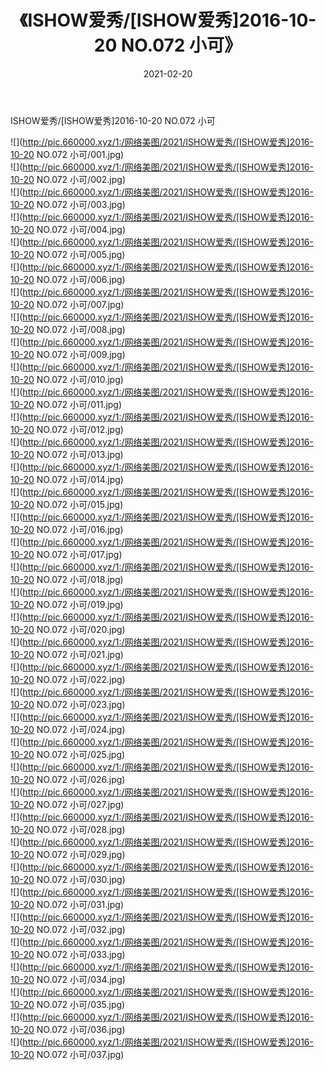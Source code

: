 ﻿---
layout: post
title:  《ISHOW爱秀/[ISHOW爱秀]2016-10-20 NO.072 小可》
date:   2021-02-20
img: http://pic.660000.xyz/1:/网络美图/2021/ISHOW爱秀/[ISHOW爱秀]2016-10-20 NO.072 小可/000.jpg
categories: [美女, 清纯, 唯美]
---

ISHOW爱秀/[ISHOW爱秀]2016-10-20 NO.072 小可

 ![](http://pic.660000.xyz/1:/网络美图/2021/ISHOW爱秀/[ISHOW爱秀]2016-10-20 NO.072 小可/001.jpg) <br>![](http://pic.660000.xyz/1:/网络美图/2021/ISHOW爱秀/[ISHOW爱秀]2016-10-20 NO.072 小可/002.jpg) <br>![](http://pic.660000.xyz/1:/网络美图/2021/ISHOW爱秀/[ISHOW爱秀]2016-10-20 NO.072 小可/003.jpg) <br>![](http://pic.660000.xyz/1:/网络美图/2021/ISHOW爱秀/[ISHOW爱秀]2016-10-20 NO.072 小可/004.jpg) <br>![](http://pic.660000.xyz/1:/网络美图/2021/ISHOW爱秀/[ISHOW爱秀]2016-10-20 NO.072 小可/005.jpg) <br>![](http://pic.660000.xyz/1:/网络美图/2021/ISHOW爱秀/[ISHOW爱秀]2016-10-20 NO.072 小可/006.jpg) <br>![](http://pic.660000.xyz/1:/网络美图/2021/ISHOW爱秀/[ISHOW爱秀]2016-10-20 NO.072 小可/007.jpg) <br>![](http://pic.660000.xyz/1:/网络美图/2021/ISHOW爱秀/[ISHOW爱秀]2016-10-20 NO.072 小可/008.jpg) <br>![](http://pic.660000.xyz/1:/网络美图/2021/ISHOW爱秀/[ISHOW爱秀]2016-10-20 NO.072 小可/009.jpg) <br>![](http://pic.660000.xyz/1:/网络美图/2021/ISHOW爱秀/[ISHOW爱秀]2016-10-20 NO.072 小可/010.jpg) <br>![](http://pic.660000.xyz/1:/网络美图/2021/ISHOW爱秀/[ISHOW爱秀]2016-10-20 NO.072 小可/011.jpg) <br>![](http://pic.660000.xyz/1:/网络美图/2021/ISHOW爱秀/[ISHOW爱秀]2016-10-20 NO.072 小可/012.jpg) <br>![](http://pic.660000.xyz/1:/网络美图/2021/ISHOW爱秀/[ISHOW爱秀]2016-10-20 NO.072 小可/013.jpg) <br>![](http://pic.660000.xyz/1:/网络美图/2021/ISHOW爱秀/[ISHOW爱秀]2016-10-20 NO.072 小可/014.jpg) <br>![](http://pic.660000.xyz/1:/网络美图/2021/ISHOW爱秀/[ISHOW爱秀]2016-10-20 NO.072 小可/015.jpg) <br>![](http://pic.660000.xyz/1:/网络美图/2021/ISHOW爱秀/[ISHOW爱秀]2016-10-20 NO.072 小可/016.jpg) <br>![](http://pic.660000.xyz/1:/网络美图/2021/ISHOW爱秀/[ISHOW爱秀]2016-10-20 NO.072 小可/017.jpg) <br>![](http://pic.660000.xyz/1:/网络美图/2021/ISHOW爱秀/[ISHOW爱秀]2016-10-20 NO.072 小可/018.jpg) <br>![](http://pic.660000.xyz/1:/网络美图/2021/ISHOW爱秀/[ISHOW爱秀]2016-10-20 NO.072 小可/019.jpg) <br>![](http://pic.660000.xyz/1:/网络美图/2021/ISHOW爱秀/[ISHOW爱秀]2016-10-20 NO.072 小可/020.jpg) <br>![](http://pic.660000.xyz/1:/网络美图/2021/ISHOW爱秀/[ISHOW爱秀]2016-10-20 NO.072 小可/021.jpg) <br>![](http://pic.660000.xyz/1:/网络美图/2021/ISHOW爱秀/[ISHOW爱秀]2016-10-20 NO.072 小可/022.jpg) <br>![](http://pic.660000.xyz/1:/网络美图/2021/ISHOW爱秀/[ISHOW爱秀]2016-10-20 NO.072 小可/023.jpg) <br>![](http://pic.660000.xyz/1:/网络美图/2021/ISHOW爱秀/[ISHOW爱秀]2016-10-20 NO.072 小可/024.jpg) <br>![](http://pic.660000.xyz/1:/网络美图/2021/ISHOW爱秀/[ISHOW爱秀]2016-10-20 NO.072 小可/025.jpg) <br>![](http://pic.660000.xyz/1:/网络美图/2021/ISHOW爱秀/[ISHOW爱秀]2016-10-20 NO.072 小可/026.jpg) <br>![](http://pic.660000.xyz/1:/网络美图/2021/ISHOW爱秀/[ISHOW爱秀]2016-10-20 NO.072 小可/027.jpg) <br>![](http://pic.660000.xyz/1:/网络美图/2021/ISHOW爱秀/[ISHOW爱秀]2016-10-20 NO.072 小可/028.jpg) <br>![](http://pic.660000.xyz/1:/网络美图/2021/ISHOW爱秀/[ISHOW爱秀]2016-10-20 NO.072 小可/029.jpg) <br>![](http://pic.660000.xyz/1:/网络美图/2021/ISHOW爱秀/[ISHOW爱秀]2016-10-20 NO.072 小可/030.jpg) <br>![](http://pic.660000.xyz/1:/网络美图/2021/ISHOW爱秀/[ISHOW爱秀]2016-10-20 NO.072 小可/031.jpg) <br>![](http://pic.660000.xyz/1:/网络美图/2021/ISHOW爱秀/[ISHOW爱秀]2016-10-20 NO.072 小可/032.jpg) <br>![](http://pic.660000.xyz/1:/网络美图/2021/ISHOW爱秀/[ISHOW爱秀]2016-10-20 NO.072 小可/033.jpg) <br>![](http://pic.660000.xyz/1:/网络美图/2021/ISHOW爱秀/[ISHOW爱秀]2016-10-20 NO.072 小可/034.jpg) <br>![](http://pic.660000.xyz/1:/网络美图/2021/ISHOW爱秀/[ISHOW爱秀]2016-10-20 NO.072 小可/035.jpg) <br>![](http://pic.660000.xyz/1:/网络美图/2021/ISHOW爱秀/[ISHOW爱秀]2016-10-20 NO.072 小可/036.jpg) <br>![](http://pic.660000.xyz/1:/网络美图/2021/ISHOW爱秀/[ISHOW爱秀]2016-10-20 NO.072 小可/037.jpg) <br>